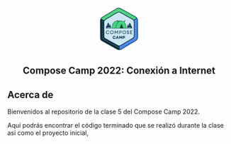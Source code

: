 <br />
<p align="center">
    <img src="./assets/logo.png"  alt="Logo" width="100px" >

  <h2 align="center">Compose Camp 2022: Conexión a Internet</23>

</p>

## Acerca de

Bienvenidos al repositorio de la clase 5 del Compose Camp 2022.

Aquí podrás encontrar el código terminado que se realizó durante la clase así como el proyecto inicial,


